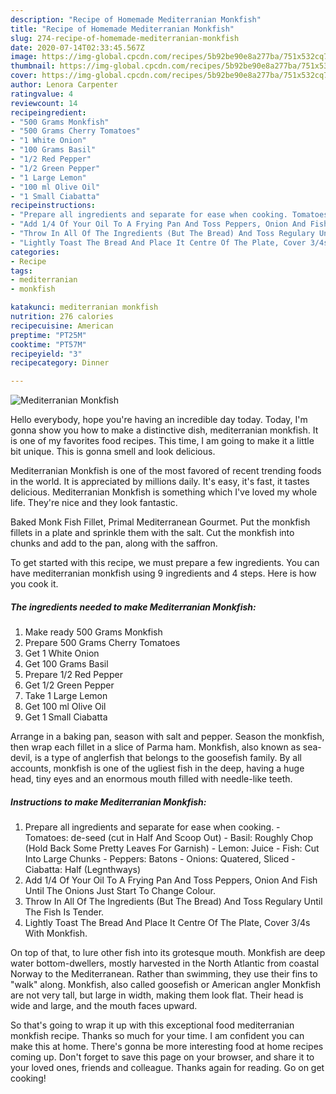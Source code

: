 ```yaml
---
description: "Recipe of Homemade Mediterranian Monkfish"
title: "Recipe of Homemade Mediterranian Monkfish"
slug: 274-recipe-of-homemade-mediterranian-monkfish
date: 2020-07-14T02:33:45.567Z
image: https://img-global.cpcdn.com/recipes/5b92be90e8a277ba/751x532cq70/mediterranian-monkfish-recipe-main-photo.jpg
thumbnail: https://img-global.cpcdn.com/recipes/5b92be90e8a277ba/751x532cq70/mediterranian-monkfish-recipe-main-photo.jpg
cover: https://img-global.cpcdn.com/recipes/5b92be90e8a277ba/751x532cq70/mediterranian-monkfish-recipe-main-photo.jpg
author: Lenora Carpenter
ratingvalue: 4
reviewcount: 14
recipeingredient:
- "500 Grams Monkfish"
- "500 Grams Cherry Tomatoes"
- "1 White Onion"
- "100 Grams Basil"
- "1/2 Red Pepper"
- "1/2 Green Pepper"
- "1 Large Lemon"
- "100 ml Olive Oil"
- "1 Small Ciabatta"
recipeinstructions:
- "Prepare all ingredients and separate for ease when cooking. Tomatoes: de-seed (cut in Half And Scoop Out) Basil: Roughly Chop (Hold Back Some Pretty Leaves For Garnish) Lemon: Juice Fish: Cut Into Large Chunks Peppers: Batons Onions: Quatered, Sliced Ciabatta: Half (Legnthways)"
- "Add 1/4 Of Your Oil To A Frying Pan And Toss Peppers, Onion And Fish Until The Onions Just Start To Change Colour."
- "Throw In All Of The Ingredients (But The Bread) And Toss Regulary Until The Fish Is Tender."
- "Lightly Toast The Bread And Place It Centre Of The Plate, Cover 3/4s With Monkfish."
categories:
- Recipe
tags:
- mediterranian
- monkfish

katakunci: mediterranian monkfish 
nutrition: 276 calories
recipecuisine: American
preptime: "PT25M"
cooktime: "PT57M"
recipeyield: "3"
recipecategory: Dinner

---
```



![Mediterranian Monkfish](https://img-global.cpcdn.com/recipes/5b92be90e8a277ba/751x532cq70/mediterranian-monkfish-recipe-main-photo.jpg)

Hello everybody, hope you're having an incredible day today. Today, I'm gonna show you how to make a distinctive dish, mediterranian monkfish. It is one of my favorites food recipes. This time, I am going to make it a little bit unique. This is gonna smell and look delicious.

Mediterranian Monkfish is one of the most favored of recent trending foods in the world. It is appreciated by millions daily. It's easy, it's fast, it tastes delicious. Mediterranian Monkfish is something which I've loved my whole life. They're nice and they look fantastic.

Baked Monk Fish Fillet, Primal Mediterranean Gourmet. Put the monkfish fillets in a plate and sprinkle them with the salt. Cut the monkfish into chunks and add to the pan, along with the saffron.


To get started with this recipe, we must prepare a few ingredients. You can have mediterranian monkfish using 9 ingredients and 4 steps. Here is how you cook it.

<!--inarticleads1-->

##### The ingredients needed to make Mediterranian Monkfish:

1. Make ready 500 Grams Monkfish
1. Prepare 500 Grams Cherry Tomatoes
1. Get 1 White Onion
1. Get 100 Grams Basil
1. Prepare 1/2 Red Pepper
1. Get 1/2 Green Pepper
1. Take 1 Large Lemon
1. Get 100 ml Olive Oil
1. Get 1 Small Ciabatta


Arrange in a baking pan, season with salt and pepper. Season the monkfish, then wrap each fillet in a slice of Parma ham. Monkfish, also known as sea-devil, is a type of anglerfish that belongs to the goosefish family. By all accounts, monkfish is one of the ugliest fish in the deep, having a huge head, tiny eyes and an enormous mouth filled with needle-like teeth. 

<!--inarticleads2-->

##### Instructions to make Mediterranian Monkfish:

1. Prepare all ingredients and separate for ease when cooking. - Tomatoes: de-seed (cut in Half And Scoop Out) - Basil: Roughly Chop (Hold Back Some Pretty Leaves For Garnish) - Lemon: Juice - Fish: Cut Into Large Chunks - Peppers: Batons - Onions: Quatered, Sliced - Ciabatta: Half (Legnthways)
1. Add 1/4 Of Your Oil To A Frying Pan And Toss Peppers, Onion And Fish Until The Onions Just Start To Change Colour.
1. Throw In All Of The Ingredients (But The Bread) And Toss Regulary Until The Fish Is Tender.
1. Lightly Toast The Bread And Place It Centre Of The Plate, Cover 3/4s With Monkfish.


On top of that, to lure other fish into its grotesque mouth. Monkfish are deep water bottom-dwellers, mostly harvested in the North Atlantic from coastal Norway to the Mediterranean. Rather than swimming, they use their fins to &#34;walk&#34; along. Monkfish, also called goosefish or American angler Monkfish are not very tall, but large in width, making them look flat. Their head is wide and large, and the mouth faces upward. 

So that's going to wrap it up with this exceptional food mediterranian monkfish recipe. Thanks so much for your time. I am confident you can make this at home. There's gonna be more interesting food at home recipes coming up. Don't forget to save this page on your browser, and share it to your loved ones, friends and colleague. Thanks again for reading. Go on get cooking!
